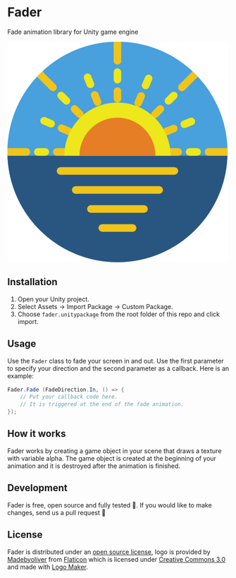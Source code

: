 # Fader
Fade animation library for Unity game engine

![Fader Logo](/logo.png)

## Installation

1. Open your Unity project.
2. Select Assets -> Import Package -> Custom Package.
3. Choose `fader.unitypackage` from the root folder of this repo and click import.

## Usage

Use the `Fader` class to fade your screen in and out. Use the first parameter to specify your direction and the second parameter as a callback. Here is an example:

```csharp
Fader.Fade (FadeDirection.In, () => {
    // Put your callback code here.
    // It is triggered at the end of the fade animation.
});
```

## How it works

Fader works by creating a game object in your scene that draws a texture with variable alpha. The game object is created at the beginning of your animation and it is destroyed after the animation is finished.

## Development

Fader is free, open source and fully tested 🖖. If you would like to make changes, send us a pull request 🙌

## License

Fader is distributed under an [open source license](LICENSE), logo is provided by [Madebyoliver](http://www.flaticon.com/authors/madebyoliver) from [Flaticon]("http://www.flaticon.com/") which is licensed under [Creative Commons 3.0](http://creativecommons.org/licenses/by/3.0/) and made with [Logo Maker](http://logomakr.com).
